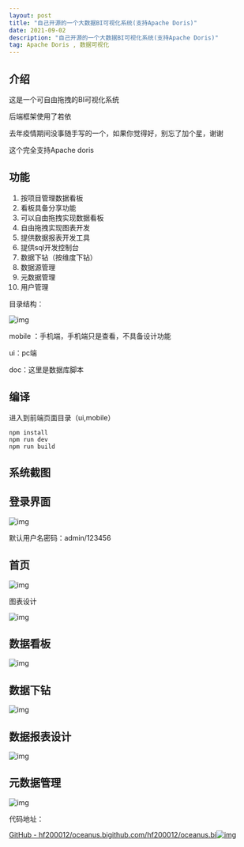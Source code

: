 ```yaml
---
layout: post
title: "自己开源的一个大数据BI可视化系统(支持Apache Doris)"
date: 2021-09-02
description: "自己开源的一个大数据BI可视化系统(支持Apache Doris)"
tag: Apache Doris , 数据可视化
---
```


## 介绍

这是一个可自由拖拽的BI可视化系统

后端框架使用了若依

去年疫情期间没事随手写的一个，如果你觉得好，别忘了加个星，谢谢

这个完全支持Apache doris

## 功能

1. 按项目管理数据看板
2. 看板具备分享功能
3. 可以自由拖拽实现数据看板
4. 自由拖拽实现图表开发
5. 提供数据报表开发工具
6. 提供sql开发控制台
7. 数据下钻（按维度下钻）
8. 数据源管理
9. 元数据管理
10. 用户管理

目录结构：

![img](https://pic1.zhimg.com/80/v2-75405bc31c03775108b4fccd0d3ec64c_1440w.jpg)



mobile ：手机端，手机端只是查看，不具备设计功能

ui：pc端

doc：这里是数据库脚本

## 编译

进入到前端页面目录（ui,mobile）

```text
npm install  
npm run dev  
npm run build
```

## 系统截图

## 登录界面



![img](https://pic4.zhimg.com/80/v2-55ded8811e7ffd8674ecddd4108d960f_1440w.jpg)

默认用户名密码：admin/123456

## 首页

![img](https://pic4.zhimg.com/80/v2-031eb010f6f0049a9e870367d367a28f_1440w.jpg)

图表设计

![img](https://pic3.zhimg.com/80/v2-47cc8b79dab0c07e1cac8451a0103f36_1440w.jpg)

## 数据看板

![img](https://pic2.zhimg.com/80/v2-a6884b83dca8eb800398850dc06b22b1_1440w.jpg)

## 数据下钻

![img](https://pic4.zhimg.com/80/v2-64e053b27b63ca5e45b4fb9791ec13b7_1440w.jpg)

## 数据报表设计



![img](https://pic2.zhimg.com/80/v2-4d0869627a16549462f653394881d68d_1440w.jpg)

## 元数据管理

![img](https://pic3.zhimg.com/80/v2-d2ba531da49ecc770f30188ba67d411a_1440w.jpg)



代码地址：

[GitHub - hf200012/oceanus.bigithub.com/hf200012/oceanus.bi![img](https://pic2.zhimg.com/v2-ab5bbe1db66feededad9dc9379454c85_180x120.jpg)](https://link.zhihu.com/?target=https%3A//github.com/hf200012/oceanus.bi)